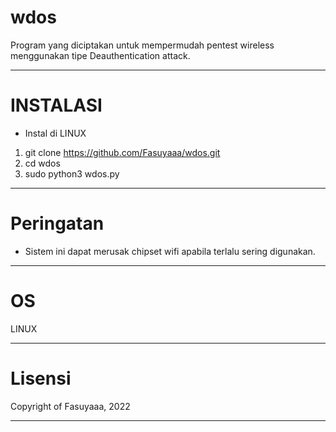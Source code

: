 # wdos
Program yang diciptakan untuk mempermudah pentest wireless menggunakan tipe Deauthentication attack.

-------------------------------------------------------------------------------------------------------
# INSTALASI
- Instal di LINUX
1. git clone https://github.com/Fasuyaaa/wdos.git
2. cd wdos
3. sudo python3 wdos.py

---------------------------------------------------------------------------------------------------------
# Peringatan
- Sistem ini dapat merusak chipset wifi apabila terlalu sering digunakan.

---------------------------------------------------------------------------------------------------------
# OS
LINUX

------------------------------------------------------------
# Lisensi
Copyright of Fasuyaaa, 2022  

-------------------------------------------------------------

